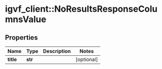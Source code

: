 # igvf_client::NoResultsResponseColumnsValue


## Properties
Name | Type | Description | Notes
------------ | ------------- | ------------- | -------------
**title** | **str** |  | [optional] 


